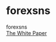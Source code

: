 # forexsns
forexsns  
[The White Paper](https://github.com/h3ai/forexsns/blob/master/whitepaper.pdf)  
